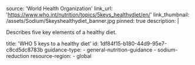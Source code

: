 source: 'World Health Organization'
link_url: 'https://www.who.int/nutrition/topics/5keys_healthydiet/en/'
link_thumbnail: /assets/Sodium/5keyshealthydiet_banner.jpg
pinned: true
description: |
  <p>Describes five key elements of a healthy diet.
  </p>
title: 'WHO 5 keys to a healthy diet'
id: 1df84f15-b180-44d9-95e7-c8cd5dc8783b
guidance-type:
  - general-nutrition-guidance
  - sodium-reduction
resource-region:
  - global
